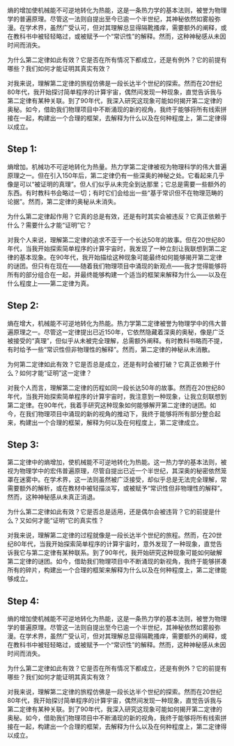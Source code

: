 熵的增加使机械能不可逆地转化为热能，这是一条热力学的基本法则，被誉为物理学的普遍原理。尽管这一法则自提出至今已逾一个半世纪，其神秘依然如雾般弥漫。在学术界，虽然广受认可，但对其理解总显得隔靴搔痒，需要额外的阐释，或在教科书中被轻轻略过，或被赋予一个“常识性”的解释。然而，这种神秘感从未因时间而消失。

为什么第二定律如此有效？它是否在所有情况下都成立，还是有例外？它的前提有哪些？我们如何才能证明其真实有效？

对我来说，理解第二定律的旅程仿佛是一段长达半个世纪的探索。然而在20世纪80年代，我开始探讨简单程序的计算宇宙，偶然间发现一种现象，直觉告诉我与第二定律有某种关联。到了90年代，我深入研究这现象可能如何揭开第二定律的奥秘。如今，借助我们物理项目中不断涌现的新的视角，我终于能够将所有线索拼接在一起，构建出一个合理的框架，去解释为什么以及在何种程度上，第二定律得以成立。
## Step 1:
熵增加。机械功不可逆地转化为热量。热力学第二定律被视为物理科学的伟大普遍原理之一。但在引入150年后，第二定律仍有一些深奥的神秘之处。它看起来几乎像是可以“被证明的真理”。但人们似乎从未完全到达那里；它总是需要一些额外的东西。有时教科书会略过一切；有时它们会给出一些“基于常识但不在物理范畴的论据”。然而，第二定律的奥秘从未消失。

为什么第二定律起作用？它真的总是有效，还是有时其实会被违反？它真正依赖于什么？需要什么才能“证明”它？

对我个人来说，理解第二定律的追求不亚于一个长达50年的故事。但在20世纪80年代，当我开始探索简单程序的计算宇宙时，我发现了一种立刻让我联想到第二定律的基本现象。在90年代，我开始描绘这种现象可能最终如何能够揭开第二定律的谜团。但只有在现在——随着我们物理项目中涌现的新观点——我才觉得能够将所有的部分组合在一起，并最终能够构建一个适当的框架来解释为什么——以及在什么程度上——第二定律为真。

## Step 2:
熵在增大，机械能不可逆地转化为热能。热力学第二定律被誉为物理学中的伟大普遍原理之一。尽管这一定律提出已近150年，它依然隐藏着深奥的奥秘，像是广泛被接受的“真理”，但似乎从未被完全理解，总需额外阐释。有时教科书略而不提，有时给予一些“常识性但非物理性的解释”。然而，第二定律的神秘从未消散。

为何第二定律如此有效？它是否总是成立，还是有时会被打破？它真正依赖于什么？如何才能“证明”这一定律？

对我个人而言，理解第二定律的历程如同一段长达50年的故事。然而在20世纪80年代，当我开始探索简单程序的计算宇宙时，我注意到一种现象，让我立刻联想到第二定律。在90年代，我着手研究这种现象如何能够解开第二定律的谜团。如今，在我们物理项目中涌现的新的视角的推动下，我终于能够将所有部分整合起来，构建出一个合理的框架，解释为何以及在何程度上，第二定律成立。

## Step 3:
第二定律中的熵增加，使机械能不可逆地转化为热能。这一热力学的基本法则，被视为物理学中的宏伟普遍原理，尽管自提出已近一个半世纪，其深奥的秘密依然笼罩在迷雾中。在学术界，这一法则虽然被广泛接受，却似乎总是无法完全理解，常需要额外的解析，或在教材中被轻描淡写，或被赋予“常识性但非物理性的解释”。然而，这种神秘感从未真正消退。

为什么第二定律如此有效？它是否总是适用，还是偶尔会被违背？它的前提是什么？又如何才能“证明”它的真实性？

对我来说，理解第二定律的过程就像是一段长达半个世纪的旅程。然而，在20世纪80年代，当我开始探索简单程序的计算宇宙时，意外发现了一种现象，直觉告诉我它与第二定律有某种联系。到了90年代，我开始研究这种现象可能如何破解第二定律的谜团。如今，借助我们物理项目中不断涌现的新视角，我终于能够拼凑所有的碎片，构建出一个合理的框架来解释为什么以及在何种程度上，第二定律能够成立。

## Step 4:
熵的增加使机械能不可逆地转化为热能，这是一条热力学的基本法则，被誉为物理学的普遍原理。尽管这一法则自提出至今已逾一个半世纪，其神秘依然如雾般弥漫。在学术界，虽然广受认可，但对其理解总显得隔靴搔痒，需要额外的阐释，或在教科书中被轻轻略过，或被赋予一个“常识性”的解释。然而，这种神秘感从未因时间而消失。

为什么第二定律如此有效？它是否在所有情况下都成立，还是有例外？它的前提有哪些？我们如何才能证明其真实有效？

对我来说，理解第二定律的旅程仿佛是一段长达半个世纪的探索。然而在20世纪80年代，我开始探讨简单程序的计算宇宙，偶然间发现一种现象，直觉告诉我与第二定律有某种关联。到了90年代，我深入研究这现象可能如何揭开第二定律的奥秘。如今，借助我们物理项目中不断涌现的新的视角，我终于能够将所有线索拼接在一起，构建出一个合理的框架，去解释为什么以及在何种程度上，第二定律得以成立。

